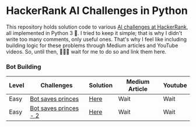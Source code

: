 # HackerRank AI Challenges in Python
This repository holds solution code to various [AI challenges at HackerRank](https://www.hackerrank.com/domains/ai), all implemented in Python 3 🐍.
I tried to keep it simple; that is why I didn't write too many comments, only useful ones.
That's why I feel like including building logic for these problems through Medium articles and YouTube videos. So, until then, 👩🏽‍💻 wait for me to do so and link them here.
### Bot Building
| Level | Challenges |Solution|Medium Article | Youtube |
| ----- |---------- |--------|-|-|
|Easy| [Bot saves princes](https://www.hackerrank.com/challenges/saveprincess?isFullScreen=true&hr_b=1)  | [Here](https://github.com/noorulhuda-kk/HackerRank-AI-Python-Solutions/blob/main/BotSavesPrincess.py)| Wait | Wait |
|Easy| [Bot saves princes - 2](https://www.hackerrank.com/challenges/saveprincess2?isFullScreen=true)  | [Here](https://github.com/noorulhuda-kk/HackerRank-AI-Python-Solutions/blob/main/BotSavesPrincess2.py)| Wait | Wait |
